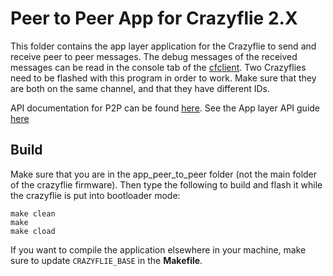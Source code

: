 # Peer to Peer App for Crazyflie 2.X

This folder contains the app layer application for the Crazyflie to send and receive peer to peer messages. The debug messages of the received messages can be read in the console tab of the [cfclient](https://github.com/bitcraze/crazyflie-clients-python). Two Crazyflies need to be flashed with this program in order to work. Make sure that they are both on the same channel, and that they have different IDs.

API documentation for P2P can be found [here](https://www.bitcraze.io/documentation/repository/crazyflie-firmware/master/functional-areas/p2p_api/). See the App layer API guide [here](https://www.bitcraze.io/documentation/repository/crazyflie-firmware/master/userguides/app_layer/)

## Build

Make sure that you are in the app_peer_to_peer folder (not the main folder of the crazyflie firmware). Then type the following to build and flash it while the crazyflie is put into bootloader mode:

```
make clean
make 
make cload
```

If you want to compile the application elsewhere in your machine, make sure to update ```CRAZYFLIE_BASE``` in the **Makefile**.
```
